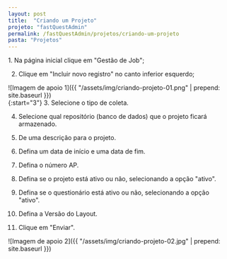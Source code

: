 ```yaml
---
layout: post
title:  "Criando um Projeto"
projeto: "fastQuestAdmin"
permalink: /fastQuestAdmin/projetos/criando-um-projeto
pasta: "Projetos"
---
```

<div class="row" markdown="1">
<div class="6u 12u$(small)" markdown="1">
1. Na página inicial clique em "Gestão de Job";

2. Clique em "Incluir novo registro" no canto inferior esquerdo;
</div>
<div class="6u 12u$(small)" markdown="1">
![Imagem de apoio 1]({{ "/assets/img/criando-projeto-01.png" | prepend: site.baseurl }})
</div>                               
</div>
<div class="row" markdown="1">
<div class="6u 12u$(small)" markdown="1">
{:start="3"}
3. Selecione o tipo de coleta.

4. Selecione qual repositório (banco de dados) que o projeto ficará armazenado.

5. De uma descrição para o projeto.

6. Defina um data de início e uma data de fim.

7. Defina o número AP.

8. Defina se o projeto está ativo ou não, selecionando a opção "ativo".

9. Defina se o questionário está ativo ou não, selecionando a opção "ativo".

10. Defina a Versão do Layout.

11. Clique em "Enviar".
</div>
<div class="6u 12u$(small)" markdown="1">
![Imagem de apoio 2]({{ "/assets/img/criando-projeto-02.jpg" | prepend: site.baseurl }})
</div>                               
</div>